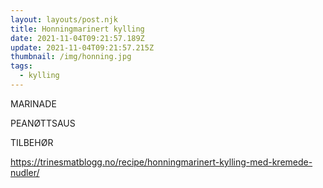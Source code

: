 ```yaml
---
layout: layouts/post.njk
title: Honningmarinert kylling
date: 2021-11-04T09:21:57.189Z
update: 2021-11-04T09:21:57.215Z
thumbnail: /img/honning.jpg
tags:
  - kylling
---
```



MARINADE

PEANØTTSAUS



TILBEHØR



https://trinesmatblogg.no/recipe/honningmarinert-kylling-med-kremede-nudler/